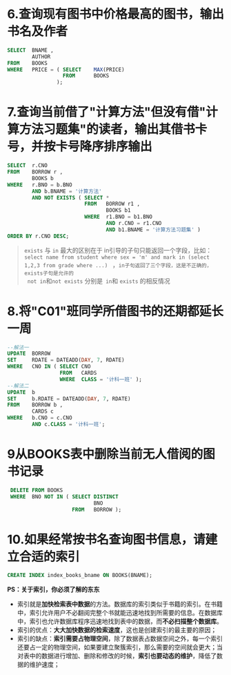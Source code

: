 # 6.查询现有图书中价格最高的图书，输出书名及作者

```sql
SELECT  BNAME ,
        AUTHOR
FROM    BOOKS
WHERE   PRICE = ( SELECT    MAX(PRICE)
                  FROM      BOOKS
                );
```





# 7.查询当前借了"计算方法"但没有借"计算方法习题集"的读者，输出其借书卡号，并按卡号降序排序输出

```sql
SELECT  r.CNO
FROM    BORROW r ,
        BOOKS b
WHERE   r.BNO = b.BNO
        AND b.BNAME = '计算方法'
        AND NOT EXISTS ( SELECT *
                         FROM   BORROW r1 ,
                                BOOKS b1
                         WHERE  r1.BNO = b1.BNO
                                AND r.CNO = r1.CNO
                                AND b1.BNAME = '计算方法习题集' )
ORDER BY r.CNO DESC;
```

> `exists` 与 `in`  最大的区别在于 in引导的子句只能返回一个字段，比如： ` select name from student where sex = 'm' and mark in (select 1,2,3 from grade where ...)  ` ，`in子句返回了三个字段，这是不正确的，exists子句是允许的` <br>` not in`和`not exists` 分别是` in`和 `exists` 的相反情况

# 8.将"C01"班同学所借图书的还期都延长一周

```sql
--解法一
UPDATE  BORROW
SET     RDATE = DATEADD(DAY, 7, RDATE)
WHERE   CNO IN ( SELECT CNO
                 FROM   CARDS
                 WHERE  CLASS = '计科一班' );
--解法二
UPDATE  b
SET     b.RDATE = DATEADD(DAY, 7, RDATE)
FROM    BORROW b ,
        CARDS c
WHERE   b.CNO = c.CNO
        AND c.CLASS = '计科一班';
```



# 9从BOOKS表中删除当前无人借阅的图书记录

```sql
 DELETE FROM BOOKS
 WHERE  BNO NOT IN ( SELECT DISTINCT
                            BNO
                     FROM   BORROW );
```



# 10.如果经常按书名查询图书信息，请建立合适的索引

```sql
CREATE INDEX index_books_bname ON BOOKS(BNAME);
```

**PS：关于索引，你必须了解的东东**

- 索引就是**加快检索表中数据**的方法。数据库的索引类似于书籍的索引。在书籍中，索引允许用户不必翻阅完整个书就能迅速地找到所需要的信息。在数据库中，索引也允许数据库程序迅速地找到表中的数据，而**不必扫描整个数据库**。
- 索引的优点：**大大加快数据的检索速度**，这也是创建索引的最主要的原因；
- 索引的缺点：**索引需要占物理空间**，除了数据表占数据空间之外，每一个索引还要占一定的物理空间，如果要建立聚簇索引，那么需要的空间就会更大；当对表中的数据进行增加、删除和修改的时候，**索引也要动态的维护**，降低了数据的维护速度；
